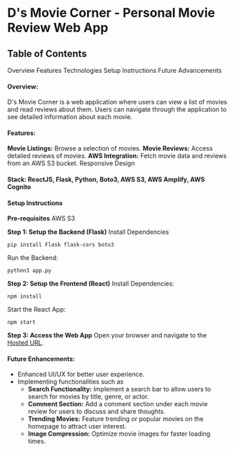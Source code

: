 # D's Movie Corner - Personal Movie Review Web App

## Table of Contents

Overview
Features
Technologies
Setup Instructions
Future Advancements

#### Overview:

D's Movie Corner is a web application where users can view a list of movies and read reviews about them. Users can navigate through the application to see detailed information about each movie.

#### Features:

**Movie Listings:** Browse a selection of movies.
**Movie Reviews:** Access detailed reviews of movies.
**AWS Integration:** Fetch movie data and reviews from an AWS S3 bucket.
Responsive Design

#### Stack: ReactJS, Flask, Python, Boto3, AWS S3, AWS Amplify, AWS Cognito

#### Setup Instructions

**Pre-requisites**
AWS S3

**Step 1: Setup the Backend (Flask)**
Install Dependencies

```
pip install Flask flask-cors boto3
```

Run the Backend:

```
python3 app.py
```

**Step 2: Setup the Frontend (React)**
Install Dependencies:

```
npm install
```

Start the React App:

```
npm start
```

**Step 3: Access the Web App**
Open your browser and navigate to the [Hosted URL](https://dmc-dev.auth.eu-north-1.amazoncognito.com/login?response_type=code&client_id=uhoi5rbt1n0fhqcjfue4qd8at&redirect_uri=http://localhost:3000/movies/).

#### Future Enhancements:

* Enhanced UI/UX for better user experience.
* Implementing functionalities such as
  * **Search Functionality:** Implement a search bar to allow users to search for movies by title, genre, or actor.
  * **Comment Section:** Add a comment section under each movie review for users to discuss and share thoughts.
  * **Trending Movies:** Feature trending or popular movies on the homepage to attract user interest.
  * **Image Compression:** Optimize movie images for faster loading times.
